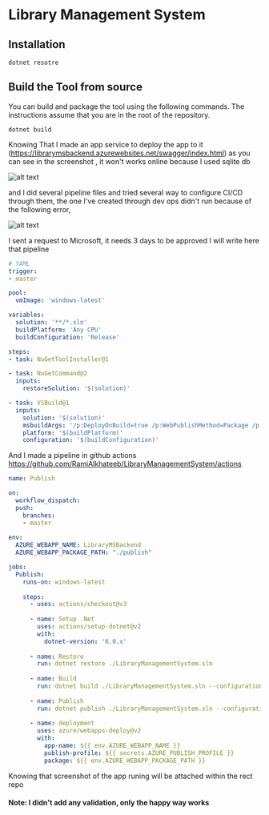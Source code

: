 # Library Management System


## Installation

```console
dotnet resotre

```

## Build the Tool from source

You can build and package the tool using the following commands. The instructions assume that you are in the root of the repository.

```console
dotnet build
```

Knowing That I made an app service to deploy the app to it (https://librarymsbackend.azurewebsites.net/swagger/index.html) as you can see in the screenshot , it won't works online because I used sqlite db

![alt text](https://github.com/RamiAlkhateeb/LibraryManagementSystem/blob/master/azure.png?raw=true)

and I did several pipeline files and tried several way to configure CI/CD through them, 
the one I've created through dev ops didn't run because of the following error, 

![alt text](https://github.com/RamiAlkhateeb/LibraryManagementSystem/blob/master/pipeline.png?raw=true)

I sent a request to Microsoft, it needs 3 days to be approved
I will write here that pipeline
``` yaml
# YAML
trigger:
- master

pool:
  vmImage: 'windows-latest'

variables:
  solution: '**/*.sln'
  buildPlatform: 'Any CPU'
  buildConfiguration: 'Release'

steps:
- task: NuGetToolInstaller@1

- task: NuGetCommand@2
  inputs:
    restoreSolution: '$(solution)'

- task: VSBuild@1
  inputs:
    solution: '$(solution)'
    msbuildArgs: '/p:DeployOnBuild=true /p:WebPublishMethod=Package /p:PackageAsSingleFile=true /p:SkipInvalidConfigurations=true /p:DesktopBuildPackageLocation="$(build.artifactStagingDirectory)\WebApp.zip" /p:DeployIisAppPath="Default Web Site"'
    platform: '$(buildPlatform)'
    configuration: '$(buildConfiguration)'
```


And I made a pipeline in github actions
https://github.com/RamiAlkhateeb/LibraryManagementSystem/actions

``` yaml
name: Publish

on:
  workflow_dispatch:
  push:
    branches:
    - master
    
env:
  AZURE_WEBAPP_NAME: LibraryMSBackend
  AZURE_WEBAPP_PACKAGE_PATH: "./publish"

jobs:
  Publish:
    runs-on: windows-latest
    
    steps:
      - uses: actions/checkout@v3
      
      - name: Setup .Net
        uses: actions/setup-dotnet@v2
        with:
          dotnet-version: '6.0.x'
          
      - name: Restore
        run: dotnet restore ./LibraryManagementSystem.sln
        
      - name: Build
        run: dotnet build ./LibraryManagementSystem.sln --configuration Release
        
      - name: Publish
        run: dotnet publish ./LibraryManagementSystem.sln --configuration Release --output './publish'
      
      - name: deployment
        uses: azure/webapps-deploy@v2
        with:
          app-name: ${{ env.AZURE_WEBAPP_NAME }}
          publish-profile: ${{ secrets.AZURE_PUBLISH_PROFILE }}
          package: ${{ env.AZURE_WEBAPP_PACKAGE_PATH }}

```

Knowing that screenshot of the app runing will be attached within the rect repo


#### Note: I didn't add any validation, only the happy way works